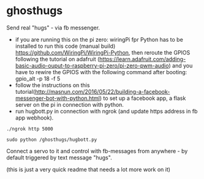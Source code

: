 # ghosthugs

Send real "hugs" - via fb messenger. 

- if you are running this on the pi zero: wiringPi fpr Python has to be installed to run this code (manual build) https://github.com/WiringPi/WiringPi-Python, then reroute the GPIOS following the tutorial on adafruit (https://learn.adafruit.com/adding-basic-audio-ouput-to-raspberry-pi-zero/pi-zero-pwm-audio) and you have to rewire the GPIOS with the following command after booting: gpio_alt -p 18 -f 5
- follow the instructions on this tutorial(http://masnun.com/2016/05/22/building-a-facebook-messenger-bot-with-python.html) to set up a facebook app, a flask server on the pi in connection with python.
- run hugbott.py in connection with ngrok (and update https address in fb app webhook).
```
./ngrok http 5000
```
```
sudo python /ghosthugs/hugbott.py
```
Connect a servo to it and control with fb-messages from anywhere - by default triggered by text message "hugs". 

(this is just a very quick readme that needs a lot more work on it)
